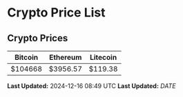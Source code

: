 # Crypto Price List

## Crypto Prices
| Bitcoin | Ethereum | Litecoin |
| ------- | -------- | -------- |
| $104668 | $3956.57 | $119.38 |
**Last Updated:** 2024-12-16 08:49 UTC
**Last Updated:** $DATE$

